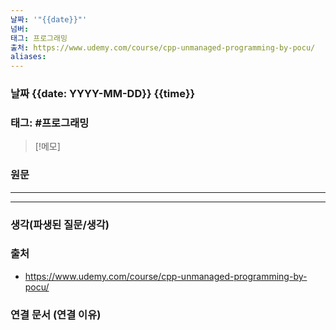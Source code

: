```yaml
---
날짜: '"{{date}}"'
넘버: 
태그: 프로그래밍
출처: https://www.udemy.com/course/cpp-unmanaged-programming-by-pocu/
aliases:
---
```

### 날짜 {{date: YYYY-MM-DD}} {{time}}

### 태그: #프로그래밍 

>[!메모]
>

### 원문
---

---
### 생각(파생된 질문/생각)

### 출처
- https://www.udemy.com/course/cpp-unmanaged-programming-by-pocu/

### 연결 문서 (연결 이유)
